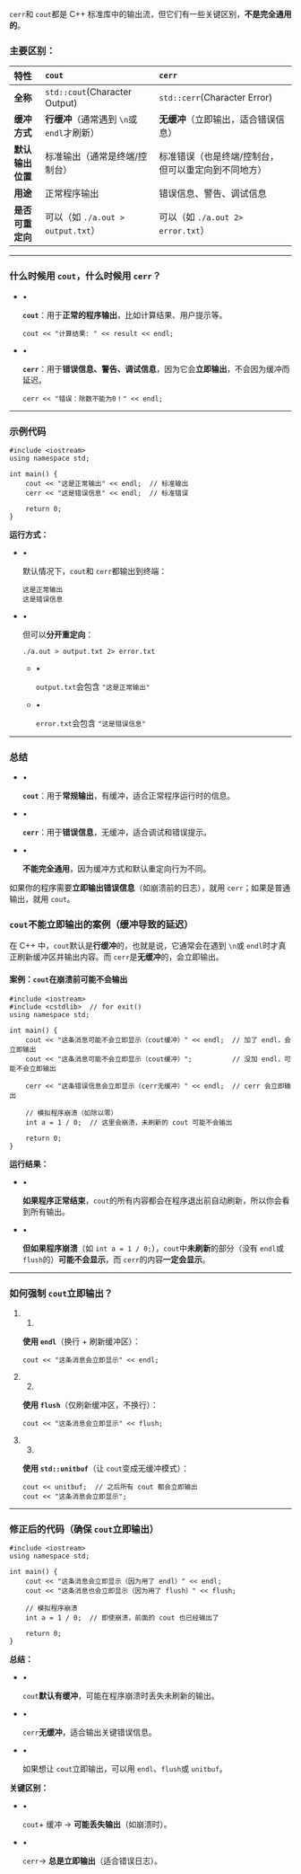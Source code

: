 `cerr`和 `cout`都是 C++ 标准库中的输出流，但它们有一些关键区别，**不是完全通用的**。

### **主要区别：**

| 特性             | `cout`                                     | `cerr`                                              |
| :--------------- | :----------------------------------------- | :-------------------------------------------------- |
| **全称**         | `std::cout`(Character Output)              | `std::cerr`(Character Error)                        |
| **缓冲方式**     | **行缓冲**（通常遇到 `\n`或 `endl`才刷新） | **无缓冲**（立即输出，适合错误信息）                |
| **默认输出位置** | 标准输出（通常是终端/控制台）              | 标准错误（也是终端/控制台，但可以重定向到不同地方） |
| **用途**         | 正常程序输出                               | 错误信息、警告、调试信息                            |
| **是否可重定向** | 可以（如 `./a.out > output.txt`）          | 可以（如 `./a.out 2> error.txt`）                   |

------

### **什么时候用 `cout`，什么时候用 `cerr`？**

- •

  **`cout`**：用于**正常的程序输出**，比如计算结果、用户提示等。

  ```
  cout << "计算结果: " << result << endl;
  ```

- •

  **`cerr`**：用于**错误信息、警告、调试信息**，因为它会**立即输出**，不会因为缓冲而延迟。

  ```
  cerr << "错误：除数不能为0！" << endl;
  ```

------

### **示例代码**

```
#include <iostream>
using namespace std;

int main() {
    cout << "这是正常输出" << endl;  // 标准输出
    cerr << "这是错误信息" << endl;  // 标准错误

    return 0;
}
```

**运行方式：**

- •

  默认情况下，`cout`和 `cerr`都输出到终端：

  ```
  这是正常输出
  这是错误信息
  ```

- •

  但可以**分开重定向**：

  ```
  ./a.out > output.txt 2> error.txt
  ```

  - •

    `output.txt`会包含 `"这是正常输出"`

  - •

    `error.txt`会包含 `"这是错误信息"`

------

### **总结**

- •

  **`cout`**：用于**常规输出**，有缓冲，适合正常程序运行时的信息。

- •

  **`cerr`**：用于**错误信息**，无缓冲，适合调试和错误提示。

- •

  **不能完全通用**，因为缓冲方式和默认重定向行为不同。

如果你的程序需要**立即输出错误信息**（如崩溃前的日志），就用 `cerr`；如果是普通输出，就用 `cout`。



### **`cout`不能立即输出的案例（缓冲导致的延迟）**

在 C++ 中，`cout`默认是**行缓冲**的，也就是说，它通常会在遇到 `\n`或 `endl`时才真正刷新缓冲区并输出内容。而 `cerr`是**无缓冲**的，会立即输出。

#### **案例：`cout`在崩溃前可能不会输出**

```
#include <iostream>
#include <cstdlib>  // for exit()
using namespace std;

int main() {
    cout << "这条消息可能不会立即显示（cout缓冲）" << endl;  // 加了 endl，会立即输出
    cout << "这条消息可能不会立即显示（cout缓冲）";          // 没加 endl，可能不会立即输出
    
    cerr << "这条错误信息会立即显示（cerr无缓冲）" << endl;  // cerr 会立即输出
    
    // 模拟程序崩溃（如除以零）
    int a = 1 / 0;  // 这里会崩溃，未刷新的 cout 可能不会输出
    
    return 0;
}
```

**运行结果：**

- •

  **如果程序正常结束**，`cout`的所有内容都会在程序退出前自动刷新，所以你会看到所有输出。

- •

  **但如果程序崩溃**（如 `int a = 1 / 0;`），`cout`中**未刷新**的部分（没有 `endl`或 `flush`的）**可能不会显示**，而 `cerr`的内容**一定会显示**。

------

### **如何强制 `cout`立即输出？**

1. 1.

   **使用 `endl`**（换行 + 刷新缓冲区）：

   ```
   cout << "这条消息会立即显示" << endl;
   ```

2. 2.

   **使用 `flush`**（仅刷新缓冲区，不换行）：

   ```
   cout << "这条消息会立即显示" << flush;
   ```

3. 3.

   **使用 `std::unitbuf`**（让 `cout`变成无缓冲模式）：

   ```
   cout << unitbuf;  // 之后所有 cout 都会立即输出
   cout << "这条消息会立即显示";
   ```

------

### **修正后的代码（确保 `cout`立即输出）**

```
#include <iostream>
using namespace std;

int main() {
    cout << "这条消息会立即显示（因为用了 endl）" << endl;
    cout << "这条消息也会立即显示（因为用了 flush）" << flush;
    
    // 模拟程序崩溃
    int a = 1 / 0;  // 即使崩溃，前面的 cout 也已经输出了
    
    return 0;
}
```

**总结：**

- •

  `cout`**默认有缓冲**，可能在程序崩溃时丢失未刷新的输出。

- •

  `cerr`**无缓冲**，适合输出关键错误信息。

- •

  如果想让 `cout`立即输出，可以用 `endl`、`flush`或 `unitbuf`。

**关键区别：**

- •

  `cout`+ 缓冲 → **可能丢失输出**（如崩溃时）。

- •

  `cerr`→ **总是立即输出**（适合错误日志）。
